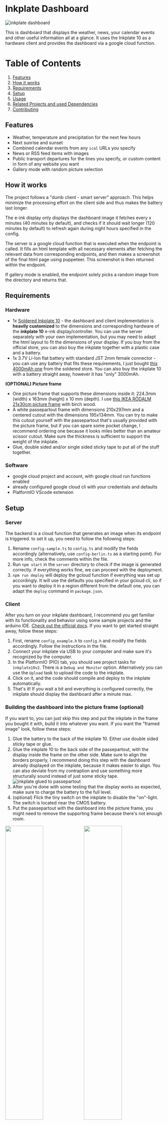 # Inkplate Dashboard

![inkplate dashboard](images/header.jpeg)

This is dashboard that displays the weather, news, your calendar events and other useful information all at a glance. It uses the Inkplate 10 as a hardware client and provides the dashboard via a google cloud function.

# Table of Contents

1. [Features](#features)
2. [How it works](#how-it-works)
3. [Requirements](#requirements)
4. [Setup](#setup)
5. [Usage](#usage)
6. [Related Projects and used Dependencies](#related-projects-and-used-dependencies)
7. [Contributing](#contributing)

## Features

- Weather, temperature and precipitation for the next few hours
- Next sunrise and sunset
- Combined calendar events from any `ical` URLs you specify
- News or RSS feed items with images
- Public transport departures for the lines you specify, or custom content in form of any website you want
- Gallery mode with random picture selection

## How it works

The project follows a "dumb client - smart server" approach. This helps minimize the processing effort on the client side and thus makes the battery last longer.

The e-ink display only displays the dashboard image it fetches every x minutes (40 minutes by default), and checks if it should wait longer (120 minutes by default) to refresh again during night hours specified in the config.

The server is a google cloud function that is executed when the endpoint is called. It fills an html template with all necessary elements after fetching the relevant data from corresponding endpoints, and then makes a screenshot of the final html page using puppeteer. This screenshot is then returned within the endpoint.

If gallery mode is enabled, the endpoint solely picks a random image from the directory and returns that.

## Requirements

### Hardware

- 1x [Soldered Inkplate 10](https://soldered.com/product/inkplate-10-9-7-e-paper-board-copy/) - the dashboard and client implementation is **heavily customized** to the dimensions and corresponding hardware of the **inkplate 10** e-ink display/controller. You can use the server separately with your own implementation, but you may need to adapt the html layout to fit the dimensions of your display. If you buy from the official store, you can also buy the inkplate together with a plastic case and a battery.
- 1x 3.7V Li-Ion flat battery with standard JST 2mm female connector - you can use any battery that fits these requirements, I just bought [this 4000mAh one](https://soldered.com/product/li-ion-battery-4000mah-3-7v/) from the soldered store. You can also buy the inkplate 10 with a battery straight away, however it has "only" 3000mAh.

**(OPTIONAL) Picture frame**
- One picture frame that supports these dimensions inside it: 224.3mm (width) x 163mm (height) x 10 mm (depth). I use [this IKEA RÖDALM 21x30cm picture frame](https://www.ikea.com/de/de/p/roedalm-rahmen-birkenachbildung-20548881/) with birch wood.
- A white passepartout frame with dimensions 210x297mm and a centered cutout with the dimensions 195x134mm. You can try to make this cutout yourself with the passepartout that's usually provided with the picture frame, but if you can spare some pocket change, I recommend ordering one because it looks miles better than an amateur scissor cutout. Make sure the thickness is sufficient to support the weight of the inkplate.
- Glue, double sided and/or single sided sticky tape to put all of the stuff together.

### Software

- google cloud project and account, with google cloud run functions enabled
- already configured google cloud cli with your credentials and defaults
- PlatformIO VScode extension

## Setup

### Server

The backend is a cloud function that generates an image when its endpoint is triggered. to set it up, you need to follow the following steps:

1. Rename `config-sample.ts` to `config.ts` and modify the fields accordingly (alternatively, use `config-berlin.ts` as a starting point). For more info, check the comments within the file.
2. Run `npm start` in the `server` directory to check if the image is generated correctly. if everything works fine, we can proceed with the deployment.
3. `npm run deploy` will deploy the gcloud function if everything was set up accordingly. It will use the defaults you specified in your gcloud cli, so if you want to deploy it in a region different from the default one, you can adapt the `deploy` command in `package.json`.

### Client

After you turn on your inkplate dashboard, I recommend you get familiar with its functionality and behavior using some sample projects and the arduino IDE. [Check out the official docs](https://inkplate.readthedocs.io/en/latest/get-started.html#arduino). If you want to get started straight away, follow these steps:

1. First, rename `config_example.h` to `config.h` and modify the fields accordingly. Follow the instructions in the file.
2. Connect your inkplate via USB to your computer and make sure it's recognized by the computer.
3. In the PlatformIO (PIO) tab, you should see project tasks for `ìnkplate10v2`. There is a `Debug and Monitor` option. Alternatively you can use the `Upload` task to upload the code to the inkplate.
4. Click on it, and the code should compile and deploy to the inkplate automatically.
5. That's it! If you wait a bit and everything is configured correctly, the inkplate should display the dashboard after a minute max.

### Building the dashboard into the picture frame (optional)

If you want to, you can just skip this step and put the inkplate in the frame you bought it with, build it into whatever you want. If you want the "framed image" look, follow these steps:

1. Glue the battery to the back of the inkplate 10. Either use double sided sticky tape or glue.
2. Glue the inkplate 10 to the back side of the passepartout, with the display inside the frame on the other side. Make sure to align the borders properly, I recommend doing this step with the dashboard already displayed on the inkplate, because it makes easier to align. You can also deviate from my contraption and use something more structurally sound instead of just some sticky tape.
![inkplate glued to passepartout](images/glued-to-passepartout.jpeg)
3. After you're done with some testing that the display works as expected, make sure to charge the battery to the full level.
4. (optional) Flick the tiny switch on the inkplate to disable the "on"-light. The switch is located near the CMOS battery.
5. Put the passepartout with the dashboard into the picture frame, you might need to remove the supporting frame because there's not enough room.
<p float="left">
  <img src="images/inside-frame.jpeg" width="49%" />
  <img src="images/inside-frame-with-supporting.jpeg" width="49%">
</p>
6. put the backboard into the picture frame and make sure everything is fixed and stable and you're done!

![backboard](images/backboard.jpeg)

## Usage

The dashboard has two modes, dashboard mode and gallery mode. The latter is for just displaying randomly pictures you put in a folder.

### Gallery mode

To enable gallery mode, you need to set `MODE: gallery` in the `.env.yaml` or the deployed cloud function `MODE` parameter. Make sure to put your images in the `server/dist/layout/images` path first.

### Public transport

This dashboard currently only supports public transport for Berlin (BVG). To get started with the required stop IDs, [check out this page](https://v6.bvg.transport.rest/getting-started.html). 

If you want to use it for a different city, eel free to implement or customize using an endpoint for your local region.

### RSS Feeds

Be aware that the current implementation only supports images through embedding with an `<img>` tag in the `content:encoded` property. Not all RSS feeds do this, so your feed might display without images. Feel free to adapt the implementation in `news.ts`.

### Custom Content

![custom content](images/dashboard-custom-content.jpeg)

To display custom content in the right side pane, adapt this content in `config.ts`:

```
export const customContent = {
    enabled: true,
    title: "Custom Content Title",
    // the url to fetch the custom content from
    url: "https://sample.url",
};
```

Each time the dashboard refreshes, it will attempt to make a screenshot of the website URL you provided. Be aware that it will be displayed in black-and-white on a dashboard with a white background, so ideally you should use some layout that has a white background and is as simple as possible.

The implementation automatically resizes the window frame to fit the side pane and scales the content up by 1.5 times.

### Other configuration options

Feel free to explore `config.ts` and `config.h` to configure one of these things:

- refresh intervals
- reduced refresh hours
- battery voltage indicator levels
- whether to display the sunrise and sunset times inlined into the weather row

## Related Projects and used Dependencies

### Inspiration

- [eink-weather-display](https://github.com/kimmobrunfeldt/eink-weather-display) - main inspiration for the overall look of the dashboard and general communication between server-client
- [Inkplate 10 Weather Calendar](https://github.com/chrisjtwomey/inkplate10-weather-cal) another very cool e-ink dashboard that uses inkplate and PlatformIO
- [gcloud functions template](https://github.com/jgunnink/typescript-cloud-function-template
) - used as a template for the `server` folder structure and cloud function deployment

### Dependencies

- puppeteer
- rss-parser
- sharp
- axios
- node-ical
- google-cloud/functions-framework
- weather-icons

### APIs

- [Open-Meteo](https://open-meteo.com/) - Weather and sunset/sunrise
- [BVG-REST](https://v6.bvg.transport.rest/) - Fetching public transport departures in Berlin
- [World Time API](http://worldtimeapi.org/) - Fetching time on client

## Contributing

You can always suggest new features or report bugs that you found. Just keep in mind that this is mainly a project I did for private use and am only working on from time to time. Feel free to open an issue or fork the repository, and I'll look at it sooner or later.
